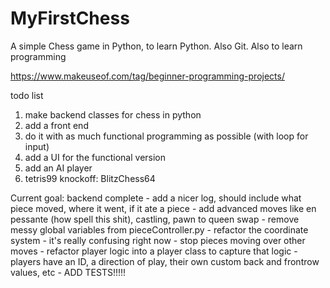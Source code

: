 # MyFirstChess
A simple Chess game in Python, to learn Python. Also Git. Also to learn programming

https://www.makeuseof.com/tag/beginner-programming-projects/

todo list

1. make backend classes for chess in python
2. add a front end
3. do it with as much functional programming as possible (with loop for input)
4. add a UI for the functional version
5. add an AI player
6. tetris99 knockoff: BlitzChess64

Current goal: backend complete
    -   add a nicer log, should include what piece moved, where it went, if it ate a piece
    -   add advanced moves like en pessante (how spell this shit), castling, pawn to queen swap
    -   remove messy global variables from pieceController.py
    -   refactor the coordinate system - it's really confusing right now
    -   stop pieces moving over other moves
    -   refactor player logic into a player class to capture that logic - players have an ID, a direction of play, their own custom back and frontrow values, etc
    -   ADD TESTS!!!!!
